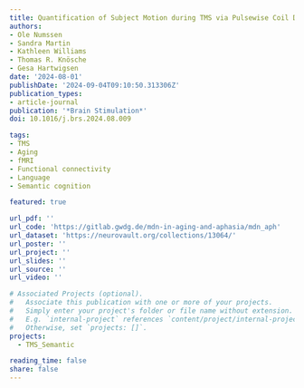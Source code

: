 ```yaml
---
title: Quantification of Subject Motion during TMS via Pulsewise Coil Displacement
authors:
- Ole Numssen
- Sandra Martin
- Kathleen Williams
- Thomas R. Knösche
- Gesa Hartwigsen
date: '2024-08-01'
publishDate: '2024-09-04T09:10:50.313306Z'
publication_types:
- article-journal
publication: '*Brain Stimulation*'
doi: 10.1016/j.brs.2024.08.009

tags:
- TMS
- Aging
- fMRI
- Functional connectivity
- Language
- Semantic cognition

featured: true

url_pdf: ''
url_code: 'https://gitlab.gwdg.de/mdn-in-aging-and-aphasia/mdn_aph'
url_dataset: 'https://neurovault.org/collections/13064/'
url_poster: ''
url_project: ''
url_slides: ''
url_source: ''
url_video: ''

# Associated Projects (optional).
#   Associate this publication with one or more of your projects.
#   Simply enter your project's folder or file name without extension.
#   E.g. `internal-project` references `content/project/internal-project/index.md`.
#   Otherwise, set `projects: []`.
projects:
  - TMS_Semantic

reading_time: false
share: false
---
```


